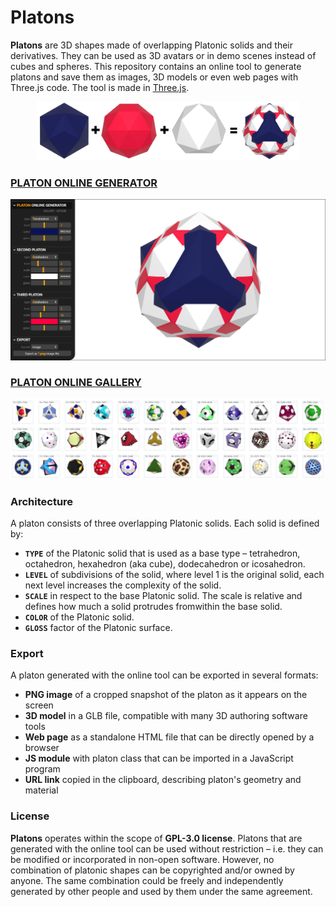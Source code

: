# Platons

**Platons** are 3D shapes made of overlapping Platonic solids and their derivatives.
They can be used as 3D avatars or in demo scenes instead of cubes and spheres.
This repository contains an online tool to generate platons and save them as
images, 3D models or even web pages with Three.js code. The tool is made in
[Three.js](https://threejs.org/).


<div style="text-align:center;"><img src="online/images/screenshot-howto.jpg" style="width: 30em;"></div>


### [PLATON ONLINE GENERATOR](https://boytchev.github.io/platons/online/)

[<img src="online/images/screenshot.png">](https://boytchev.github.io/platons/online/)

### [PLATON ONLINE GALLERY](https://boytchev.github.io/platons/gallery/)

[<img src="online/images/screenshot-gallery.jpg">](https://boytchev.github.io/platons/gallery/)


### Architecture

A platon consists of three overlapping Platonic solids. Each solid is defined by:

* **`TYPE`** of the Platonic solid that is used as a base type &ndash; tetrahedron,
	octahedron, hexahedron (aka cube), dodecahedron or icosahedron.
* **`LEVEL`** of subdivisions of the solid, where level 1 is the original
	solid, each next level increases the complexity of the solid.
* **`SCALE`** in respect to the base Platonic solid. The scale is relative and
	defines how much a solid protrudes fromwithin the base solid.
* **`COLOR`** of the Platonic solid.
* **`GLOSS`** factor of the Platonic surface.

### Export

A platon generated with the online tool can be exported in several formats:

* **PNG image** of a cropped snapshot of the platon as it appears on the screen
* **3D model** in a GLB file, compatible with many 3D authoring software tools
* **Web page** as a standalone HTML file that can be directly opened by a browser
* **JS module** with platon class that can be imported in a JavaScript program
* **URL link** copied in the clipboard, describing platon's geometry and material

### License
**Platons** operates within the scope of **GPL-3.0 license**. Platons that are
generated with the online tool can be used without restriction &ndash; i.e. they
can be modified or incorporated in non-open software. However, no combination of
platonic shapes can be copyrighted and/or owned by anyone. The same combination
could be freely and independently generated by other people and used by them
under the same agreement.

